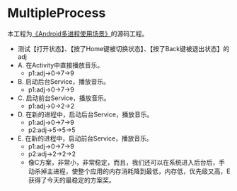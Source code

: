 # MultipleProcess

本工程为[《Android多进程使用场景》](http://blog.spinytech.com/2016/11/17/android_multiple_process_usage_scenario/)的源码工程。

- 测试【打开状态】、【按了Home键被切换状态】、【按了Back键被退出状态】的adj
- A. 在Activity中直接播放音乐。
    - p1:adj->0->7->9
- B. 启动后台Service，播放音乐。
    - p1:adj->0->7->9
- C. 启动前台Service，播放音乐。
    - p1:adj->0->2->2
- D. 在新的进程中，启动后台Service，播放音乐。
    - p1:adj->0->7->9
    - p2:adj->5->5->5
- E. 在新的进程中，启动前台Service，播放音乐。
    - p1:adj->0->7->9
    - p2:adj->2->2->2
    - 像C方案，非常小，非常稳定，而且，我们还可以在系统进入后台后，手动杀掉主进程，使整个应用的内存消耗降到最低，内存低，优先级又高，E获得了今天的最稳定的方案奖。

